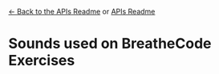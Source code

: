 [<- Back to the APIs Readme](../docs/README.md) or [APIs Readme](../README.md)

# Sounds used on BreatheCode Exercises

